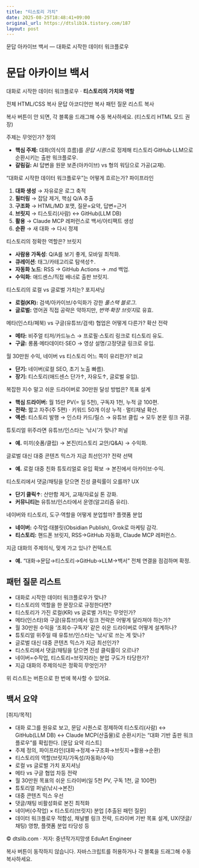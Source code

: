 ```yaml
---
title: "티스토리 가치"
date: 2025-08-25T18:48:41+09:00
original_url: https://dtslib1k.tistory.com/187
layout: post
---
```


문답 아카이브 백서 — 대화로 시작한 데이터 워크플로우



문답 아카이브 백서
==========

대화로 시작한 데이터 워크플로우 · **티스토리의 가치와 역할**

전체 HTML/CSS 복사
문답 아코디언만 복사
패턴 질문 리스트 복사

복사 버튼이 안 되면, 각 블록을 드래그해 수동 복사하세요. (티스토리 HTML 모드 권장)




주제는 무엇인가? 정의

* **핵심 주제:** 대화(의식의 흐름)를 *문답 시퀀스*로 정제해 티스토리·GitHub·LLM으로 순환시키는 출판 워크플로우.
* **갈림길:** AI 답변을 원문 보존(아카이브) vs 형의 워딩으로 가공(교재).



“대화로 시작한 데이터 워크플로우”는 어떻게 흐르는가? 파이프라인

1. **대화 생성** → 자유로운 로그 축적
2. **필터링** → 잡담 제거, 핵심 Q/A 추출
3. **구조화** → HTML/MD 포맷, 질문=요약, 답변=근거
4. **브릿지** → 티스토리(사람) ↔ GitHub(LLM DB)
5. **활용** → Claude MCP 레퍼런스로 백서/아티팩트 생성
6. **순환** → 새 대화 → 다시 정제



티스토리의 정확한 역할은? 브릿지

* **사람용 가독성**: Q/A를 보기 좋게, 모바일 최적화.
* **큐레이션**: 태그/카테고리로 탐색성↑.
* **자동화 노드**: RSS → GitHub Actions → .md 백업.
* **수익화**: 애드센스/직접 배너로 출판 브릿지.



티스토리의 로컬 vs 글로벌 가치는? 포지셔닝

* **로컬(KR):** 검색/아카이브/수익화가 강한 *풀스택 블로그*.
* **글로벌:** 영어권 직접 공략은 약하지만, *번역·확장 브릿지*로 유효.



메타(인스타/페북) vs 구글(유튜브/검색) 협업은 어떻게 다른가? 확산 전략

* **메타:** 비주얼 티저/카드뉴스 → 프로필·스토리 링크로 티스토리 유도.
* **구글:** 롱폼·메타데이터·SEO → 영상 설명/고정댓글 링크로 유입.



월 30만원 수익, 네이버 vs 티스토리 어느 쪽이 유리한가? 비교

* **단기:** 네이버(로컬 SEO, 초기 노출 빠름).
* **장기:** 티스토리(애드센스 단가↑, 자유도↑, 글로벌 유입).



복잡한 지수 말고 쉬운 드라이버로 30만원 달성 방법은? 목표 설계

* **핵심 드라이버:** 월 15만 PV(= 일 5천), 구독자 1천, 누적 글 100편.
* **전략:** 짧고 자주(주 5편) · 키워드 50개 이상 누적 · 멀티채널 확산.
* **액션:** 티스토리 발행 → 인스타 카드/릴스 → 유튜브 클립 → 모두 본문 링크 귀결.



튜토리얼 위주라면 유튜브/인스타는 ‘낚시’가 맞나? 퍼널

* **예.** 미끼(숏폼/클립) → 본진(티스토리 교안/Q&A) → 수익화.



글로벌 대신 대중 콘텐츠 믹스가 지금 최선인가? 전략 선택

* **예.** 로컬 대중 친화 튜토리얼로 유입 확보 → 본진에서 아카이브·수익.



티스토리에서 댓글/채팅을 닫으면 진성 클릭률이 오를까? UX

* **단기 클릭↑**: 산만함 제거, 교재/자료실 톤 강화.
* **커뮤니티는** 유튜브/인스타에서 운영(알고리즘 유리).



네이버와 티스토리, 도구·역할을 어떻게 분업할까? 플랫폼 분업

* **네이버:** 수작업·태블릿(Obsidian Publish), Grok로 마케팅 감각.
* **티스토리:** 핸드폰 브릿지, RSS→GitHub 자동화, Claude MCP 레퍼런스.



지금 대화의 주제의식, 맞게 가고 있나? 컨텍스트

* **예.** “대화→문답→티스토리→GitHub→LLM→백서” 전체 연결을 점검하며 확정.



패턴 질문 리스트
---------

- 대화로 시작한 데이터 워크플로우가 맞나?
- 티스토리의 역할을 한 문장으로 규정한다면?
- 티스토리가 가진 로컬(KR) vs 글로벌 가치는 무엇인가?
- 메타(인스타)와 구글(유튜브)에서 링크 전략은 어떻게 달라져야 하는가?
- 월 30만원 수익을 ‘조회수·구독자’ 같은 쉬운 드라이버로 어떻게 설계하나?
- 튜토리얼 위주일 때 유튜브/인스타는 ‘낚시’로 쓰는 게 맞나?
- 글로벌 대신 대중 콘텐츠 믹스가 지금 최선인가?
- 티스토리에서 댓글/채팅을 닫으면 진성 클릭률이 오르나?
- 네이버=수작업, 티스토리=브릿지라는 분업 구도가 타당한가?
- 지금 대화의 주제의식은 정확히 무엇인가?

위 리스트는 버튼으로 한 번에 복사할 수 있어요.

백서 요약
-----

[취지/목적]
- 대화 로그를 원유로 보고, 문답 시퀀스로 정제하여
티스토리(사람) ↔ GitHub(LLM DB) ↔ Claude MCP(산출물)로 순환시키는
“대화 기반 출판 워크플로우”를 확립한다.
[문답 요약 리스트]
- 주제 정의, 파이프라인(대화→정제→구조화→브릿지→활용→순환)
- 티스토리의 역할(브릿지/가독성/자동화/수익)
- 로컬 vs 글로벌 가치 포지셔닝
- 메타 vs 구글 협업 차등 전략
- 월 30만원 목표의 쉬운 드라이버(일 5천 PV, 구독 1천, 글 100편)
- 튜토리얼 퍼널(낚시→본진)
- 대중 콘텐츠 믹스 우선
- 댓글/채팅 비활성화로 본진 최적화
- 네이버(수작업) × 티스토리(브릿지) 분업
[추출된 패턴 질문]
- 데이터 워크플로우 적합성, 채널별 링크 전략, 드라이버 기반 목표 설계,
UX(댓글/채팅) 영향, 플랫폼 분업 타당성 등

© dtslib.com · 저자: 중년작가지망생 EduArt Engineer


복사 버튼이 동작하지 않습니다. 자바스크립트를 허용하거나 각 블록을 드래그해 수동 복사하세요.
